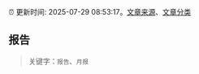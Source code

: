 :alarm_clock: 更新时间: 2025-07-29 08:53:17。[文章来源](/README.md)、[文章分类](/TAGS.md)

## 报告


> 关键字：`报告`、`月报`



